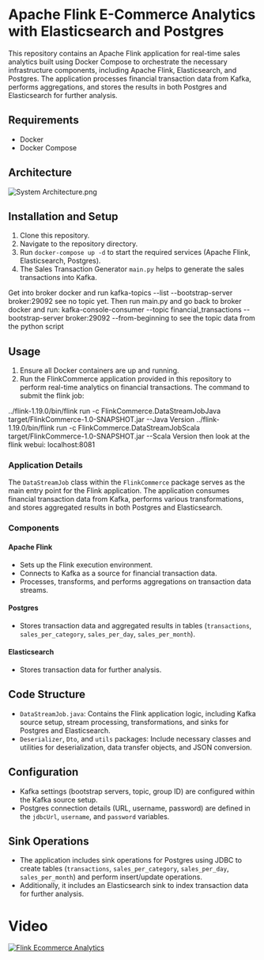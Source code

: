 # Apache Flink E-Commerce Analytics with Elasticsearch and Postgres

This repository contains an Apache Flink application for real-time sales analytics built using Docker Compose to orchestrate the necessary infrastructure components, including Apache Flink, Elasticsearch, and Postgres. The application processes financial transaction data from Kafka, performs aggregations, and stores the results in both Postgres and Elasticsearch for further analysis.

## Requirements
- Docker
- Docker Compose

## Architecture
![System Architecture.png](System%20Architecture.png)

## Installation and Setup
1. Clone this repository.
2. Navigate to the repository directory.
3. Run `docker-compose up -d` to start the required services (Apache Flink, Elasticsearch, Postgres).
4. The Sales Transaction Generator `main.py` helps to generate the sales transactions into Kafka.

Get into broker docker and run
kafka-topics --list --bootstrap-server broker:29092
see no topic yet.
Then run main.py and go back to broker docker and run:
kafka-console-consumer --topic financial_transactions --bootstrap-server broker:29092 --from-beginning
to see the topic data from the python script

## Usage
1. Ensure all Docker containers are up and running.
2. Run the FlinkCommerce application provided in this repository to perform real-time analytics on financial transactions.
The command to submit the flink job:

../flink-1.19.0/bin/flink run -c FlinkCommerce.DataStreamJobJava target/FlinkCommerce-1.0-SNAPSHOT.jar  --Java Version
../flink-1.19.0/bin/flink run -c FlinkCommerce.DataStreamJobScala target/FlinkCommerce-1.0-SNAPSHOT.jar  --Scala Version
then look at the flink webui: localhost:8081
### Application Details
The `DataStreamJob` class within the `FlinkCommerce` package serves as the main entry point for the Flink application. The application consumes financial transaction data from Kafka, performs various transformations, and stores aggregated results in both Postgres and Elasticsearch.

### Components
#### Apache Flink
- Sets up the Flink execution environment.
- Connects to Kafka as a source for financial transaction data.
- Processes, transforms, and performs aggregations on transaction data streams.

#### Postgres
- Stores transaction data and aggregated results in tables (`transactions`, `sales_per_category`, `sales_per_day`, `sales_per_month`).

#### Elasticsearch
- Stores transaction data for further analysis.

## Code Structure
- `DataStreamJob.java`: Contains the Flink application logic, including Kafka source setup, stream processing, transformations, and sinks for Postgres and Elasticsearch.
- `Deserializer`, `Dto`, and `utils` packages: Include necessary classes and utilities for deserialization, data transfer objects, and JSON conversion.

## Configuration
- Kafka settings (bootstrap servers, topic, group ID) are configured within the Kafka source setup.
- Postgres connection details (URL, username, password) are defined in the `jdbcUrl`, `username`, and `password` variables.

## Sink Operations
- The application includes sink operations for Postgres using JDBC to create tables (`transactions`, `sales_per_category`, `sales_per_day`, `sales_per_month`) and perform insert/update operations.
- Additionally, it includes an Elasticsearch sink to index transaction data for further analysis.

# Video
[![Flink Ecommerce Analytics](https://img.youtube.com/vi/deepQRXnniM/0.jpg)](https://youtu.be/deepQRXnniM)

